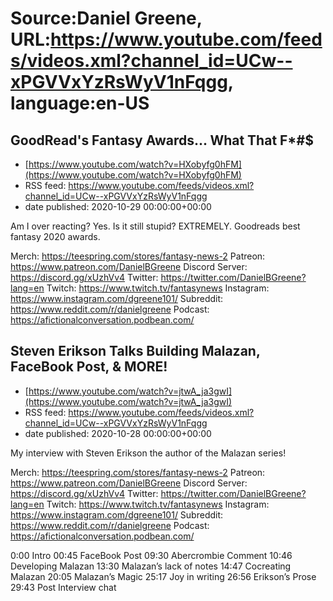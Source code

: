 # Source:Daniel Greene, URL:https://www.youtube.com/feeds/videos.xml?channel_id=UCw--xPGVVxYzRsWyV1nFqgg, language:en-US

## GoodRead's Fantasy Awards... What That F*#$
 - [https://www.youtube.com/watch?v=HXobyfg0hFM](https://www.youtube.com/watch?v=HXobyfg0hFM)
 - RSS feed: https://www.youtube.com/feeds/videos.xml?channel_id=UCw--xPGVVxYzRsWyV1nFqgg
 - date published: 2020-10-29 00:00:00+00:00

Am I over reacting? Yes. Is it still stupid? EXTREMELY. Goodreads best fantasy 2020 awards. 

Merch: https://teespring.com/stores/fantasy-news-2
Patreon: https://www.patreon.com/DanielBGreene
Discord Server: https://discord.gg/xUzhVv4
Twitter: https://twitter.com/DanielBGreene?lang=en
Twitch: https://www.twitch.tv/fantasynews
Instagram: https://www.instagram.com/dgreene101/
Subreddit: https://www.reddit.com/r/danielgreene
Podcast: https://afictionalconversation.podbean.com/

## Steven Erikson Talks Building Malazan, FaceBook Post, & MORE!
 - [https://www.youtube.com/watch?v=jtwA_ja3gwI](https://www.youtube.com/watch?v=jtwA_ja3gwI)
 - RSS feed: https://www.youtube.com/feeds/videos.xml?channel_id=UCw--xPGVVxYzRsWyV1nFqgg
 - date published: 2020-10-28 00:00:00+00:00

My interview with Steven Erikson the author of the Malazan series! 

Merch: https://teespring.com/stores/fantasy-news-2
Patreon: https://www.patreon.com/DanielBGreene
Discord Server: https://discord.gg/xUzhVv4
Twitter: https://twitter.com/DanielBGreene?lang=en
Twitch: https://www.twitch.tv/fantasynews
Instagram: https://www.instagram.com/dgreene101/
Subreddit: https://www.reddit.com/r/danielgreene
Podcast: https://afictionalconversation.podbean.com/

0:00 Intro
00:45 FaceBook Post
09:30 Abercrombie Comment
10:46 Developing Malazan
13:30 Malazan’s lack of notes
14:47 Cocreating Malazan
20:05 Malazan’s Magic
25:17 Joy in writing
26:56 Erikson’s Prose
29:43 Post Interview chat


